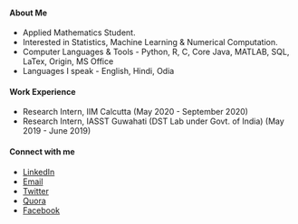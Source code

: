 #### About Me

- Applied Mathematics Student.
- Interested in Statistics, Machine Learning & Numerical Computation.
- Computer Languages & Tools - Python, R, C, Core Java, MATLAB, SQL, LaTex, Origin, MS Office
- Languages I speak - English, Hindi, Odia

#### Work Experience

- Research Intern, IIM Calcutta (May 2020 - September 2020)
- Research Intern, IASST Guwahati (DST Lab under Govt. of India) (May 2019 - June 2019)

#### Connect with me

- [LinkedIn](https://www.linkedin.com/in/priyabratamishra10/)
- [Email](mailto:imh10025.17@bitmesra.ac.in)
- [Twitter](https://twitter.com/primishra6)
- [Quora](https://www.quora.com/profile/Priyabrata-Mishra-39/)
- [Facebook](https://www.facebook.com/priyabrata.mishra)
